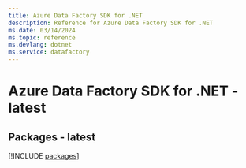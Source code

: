 ```yaml
---
title: Azure Data Factory SDK for .NET
description: Reference for Azure Data Factory SDK for .NET
ms.date: 03/14/2024
ms.topic: reference
ms.devlang: dotnet
ms.service: datafactory
---
```

# Azure Data Factory SDK for .NET - latest
## Packages - latest
[!INCLUDE [packages](data-factory-index.md)]